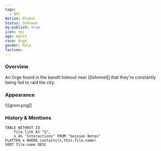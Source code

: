 ```yaml
---
tags:
  - NPC
Nation: Ehobel
Status: Unknown
dg-publish: true
icon: npc
age: Adult
race: Orge
gender: Male
faction: 
---
```


### Overview
 An Orge found in the bandit hideout near [[Ishnmel]] that they're constantly being fed to raid the city.

### Appearance 
![[grom.png]]

### History & Mentions
```dataview
TABLE WITHOUT ID
	file.link AS "§", 
	x AS "Interactions" FROM "Session Notes"
FLATTEN x WHERE contains(x,this.file.name) 
SORT file.name DESC
```